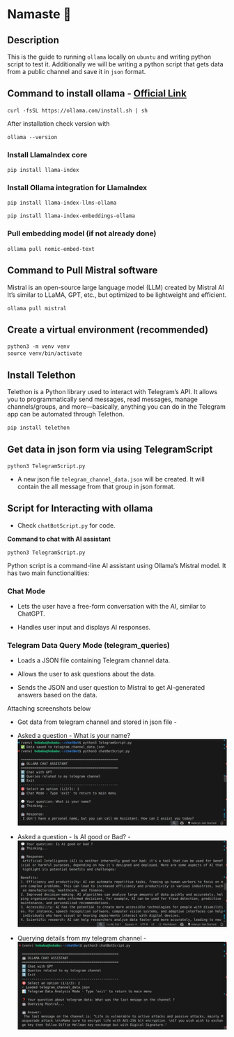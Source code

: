 # Namaste 🙏

## Description
This is the guide to running `ollama` locally on `ubuntu` and writing python script to test it. Additionally we will be writing a python script that gets data from a public channel and save it in `json` format. 

## Command to install ollama - [Official Link](https://ollama.com/download)
```
curl -fsSL https://ollama.com/install.sh | sh
```

After installation check version with 
``` 
ollama --version 
```

### Install LlamaIndex core
```
pip install llama-index
```

### Install Ollama integration for LlamaIndex
```
pip install llama-index-llms-ollama
```
```
pip install llama-index-embeddings-ollama
```

### Pull embedding model (if not already done)
```
ollama pull nomic-embed-text
```

## Command to Pull Mistral software 
Mistral is an open-source large language model (LLM) created by Mistral AI
It’s similar to LLaMA, GPT, etc., but optimized to be lightweight and efficient.
```
ollama pull mistral 
```

## Create a virtual environment (recommended)
```
python3 -m venv venv
source venv/bin/activate
```

## Install Telethon 
Telethon is a Python library used to interact with Telegram’s API. It allows you to programmatically send messages, read messages, manage channels/groups, and more—basically, anything you can do in the Telegram app can be automated through Telethon.
```
pip install telethon
```
## Get data in json form via using TelegramScript
```
python3 TelegramScript.py
```

- A new json file `telegram_channel_data.json` will be created. It will contain the all message from that group in json format.

## Script for Interacting with ollama 
- Check `chatBotScript.py` for code. 

**Command to chat with AI assistant**
```
python3 TelegramScript.py
```

Python script is a command-line AI assistant using Ollama’s Mistral model. It has two main functionalities:

### **Chat Mode**

- Lets the user have a free-form conversation with the AI, similar to ChatGPT.

- Handles user input and displays AI responses.

### **Telegram Data Query Mode (telegram_queries)**

- Loads a JSON file containing Telegram channel data.

- Allows the user to ask questions about the data.

- Sends the JSON and user question to Mistral to get AI-generated answers based on the data.

Attaching screenshots below 
- Got data from telegram channel and stored in json file -
- Asked a question - What is your name? 
![alt text](./images/image.png)

- Asked a question - Is AI good or Bad? -
![alt text](./images/image-1.png)

- Querying details from my telegram channel -
![alt text](./images/image-2.png)

